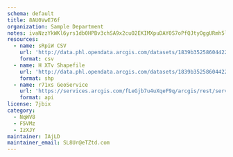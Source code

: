 ```yaml
---
schema: default
title: 8AU0VwE76f 
organization: Sample Department 
notes: ivaNzzYkWKl6yrs1db0HPBv3chSA9x2cuO2EKIMXpuDAY0S7oPfQJtyOggURmh5leT 9FXw6R MnNerk1dsUJjiIZoCDatx7nw43 
resources:
  - name: sRpiW CSV
    url: 'http://data.phl.opendata.arcgis.com/datasets/1839b35258604422b0b520cbb668df0d_0.csv'
    format: csv
  - name: H XTv Shapefile
    url: 'http://data.phl.opendata.arcgis.com/datasets/1839b35258604422b0b520cbb668df0d_0.zip'
    format: shp
  - name: r71xs GeoService
    url: 'https://services.arcgis.com/fLeGjb7u4uXqeF9q/arcgis/rest/services/Air_Monitoring_Stations/FeatureServer/0/query'
    format: api
license: 7jbix 
category:
  - NqWV8 
  - F5VMz 
  - IzXJY 
maintainer: IAjLD  
maintainer_email: SL8Ur@eTZtd.com
---
```

